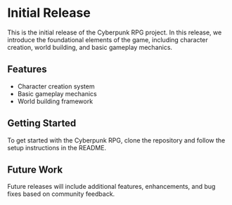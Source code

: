 # Initial Release

This is the initial release of the Cyberpunk RPG project. In this release, we introduce the foundational elements of the game, including character creation, world building, and basic gameplay mechanics.

## Features
- Character creation system
- Basic gameplay mechanics
- World building framework

## Getting Started
To get started with the Cyberpunk RPG, clone the repository and follow the setup instructions in the README.

## Future Work
Future releases will include additional features, enhancements, and bug fixes based on community feedback.